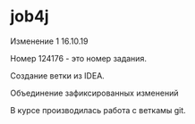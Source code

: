 # job4j
Изменение 1 16.10.19

Номер 124176 - это номер задания.
 
Создание ветки из IDEA.
     
Объединение зафиксированных изменений

В курсе производилась работа с веткамы git.